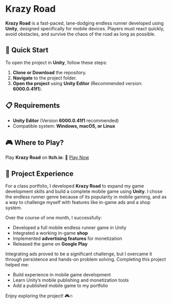 # Krazy Road

**Krazy Road** is a fast-paced, lane-dodging endless runner developed using **Unity**, designed specifically for mobile devices. Players must react quickly, avoid obstacles, and survive the chaos of the road as long as possible.

## 🚀 Quick Start

To open the project in **Unity**, follow these steps:

1. **Clone or Download** the repository.
2. **Navigate** to the project folder.
3. **Open the project** using **Unity Editor** (Recommended version: **6000.0.41f1**).

## 📋 Requirements

- **Unity Editor** (Version **6000.0.41f1** recommended)
- Compatible system: **Windows, macOS, or Linux**

## 🎮 Where to Play?

Play **Krazy Road** on **Itch.io**: 🔗 [Play Now](https://two42studios.itch.io/krazy-road)

## 📖 Project Experience

For a class portfolio, I developed **Krazy Road** to expand my game development skills and build a complete mobile game using **Unity**. I chose the endless runner genre because of its popularity in mobile gaming, and as a way to challenge myself with features like in-game ads and a shop system.

Over the course of one month, I successfully:
- Developed a full mobile endless runner game in Unity
- Integrated a working in-game **shop**
- Implemented **advertising features** for monetization
- Released the game on **Google Play**

Integrating ads proved to be a significant challenge, but I overcame it through persistence and hands-on problem solving. Completing this project helped me:
- Build experience in mobile game development
- Learn Unity’s mobile publishing and monetization tools
- Add a published mobile game to my portfolio

Enjoy exploring the project! 🎮🔥

